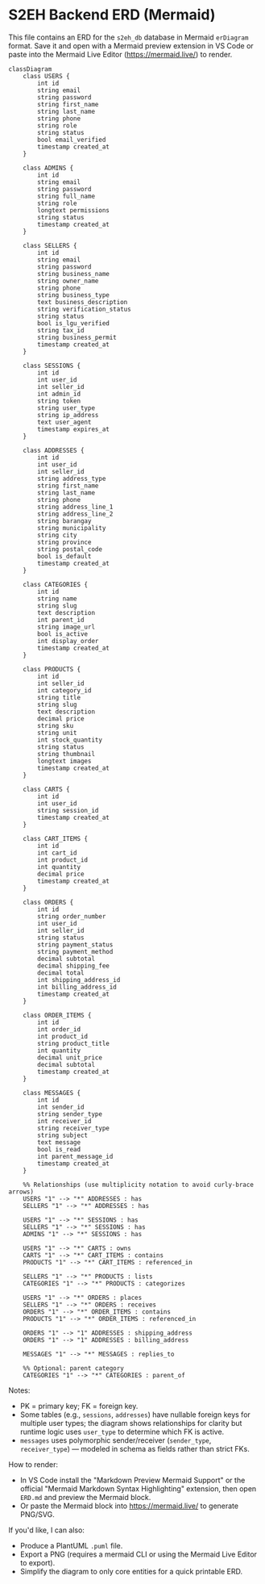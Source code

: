 # S2EH Backend ERD (Mermaid)

This file contains an ERD for the `s2eh_db` database in Mermaid `erDiagram` format. Save it and open with a Mermaid preview extension in VS Code or paste into the Mermaid Live Editor (https://mermaid.live/) to render.

```mermaid
classDiagram
    class USERS {
        int id
        string email
        string password
        string first_name
        string last_name
        string phone
        string role
        string status
        bool email_verified
        timestamp created_at
    }

    class ADMINS {
        int id
        string email
        string password
        string full_name
        string role
        longtext permissions
        string status
        timestamp created_at
    }

    class SELLERS {
        int id
        string email
        string password
        string business_name
        string owner_name
        string phone
        string business_type
        text business_description
        string verification_status
        string status
        bool is_lgu_verified
        string tax_id
        string business_permit
        timestamp created_at
    }

    class SESSIONS {
        int id
        int user_id
        int seller_id
        int admin_id
        string token
        string user_type
        string ip_address
        text user_agent
        timestamp expires_at
    }

    class ADDRESSES {
        int id
        int user_id
        int seller_id
        string address_type
        string first_name
        string last_name
        string phone
        string address_line_1
        string address_line_2
        string barangay
        string municipality
        string city
        string province
        string postal_code
        bool is_default
        timestamp created_at
    }

    class CATEGORIES {
        int id
        string name
        string slug
        text description
        int parent_id
        string image_url
        bool is_active
        int display_order
        timestamp created_at
    }

    class PRODUCTS {
        int id
        int seller_id
        int category_id
        string title
        string slug
        text description
        decimal price
        string sku
        string unit
        int stock_quantity
        string status
        string thumbnail
        longtext images
        timestamp created_at
    }

    class CARTS {
        int id
        int user_id
        string session_id
        timestamp created_at
    }

    class CART_ITEMS {
        int id
        int cart_id
        int product_id
        int quantity
        decimal price
        timestamp created_at
    }

    class ORDERS {
        int id
        string order_number
        int user_id
        int seller_id
        string status
        string payment_status
        string payment_method
        decimal subtotal
        decimal shipping_fee
        decimal total
        int shipping_address_id
        int billing_address_id
        timestamp created_at
    }

    class ORDER_ITEMS {
        int id
        int order_id
        int product_id
        string product_title
        int quantity
        decimal unit_price
        decimal subtotal
        timestamp created_at
    }

    class MESSAGES {
        int id
        int sender_id
        string sender_type
        int receiver_id
        string receiver_type
        string subject
        text message
        bool is_read
        int parent_message_id
        timestamp created_at
    }

    %% Relationships (use multiplicity notation to avoid curly-brace arrows)
    USERS "1" --> "*" ADDRESSES : has
    SELLERS "1" --> "*" ADDRESSES : has

    USERS "1" --> "*" SESSIONS : has
    SELLERS "1" --> "*" SESSIONS : has
    ADMINS "1" --> "*" SESSIONS : has

    USERS "1" --> "*" CARTS : owns
    CARTS "1" --> "*" CART_ITEMS : contains
    PRODUCTS "1" --> "*" CART_ITEMS : referenced_in

    SELLERS "1" --> "*" PRODUCTS : lists
    CATEGORIES "1" --> "*" PRODUCTS : categorizes

    USERS "1" --> "*" ORDERS : places
    SELLERS "1" --> "*" ORDERS : receives
    ORDERS "1" --> "*" ORDER_ITEMS : contains
    PRODUCTS "1" --> "*" ORDER_ITEMS : referenced_in

    ORDERS "1" --> "1" ADDRESSES : shipping_address
    ORDERS "1" --> "1" ADDRESSES : billing_address

    MESSAGES "1" --> "*" MESSAGES : replies_to

    %% Optional: parent category
    CATEGORIES "1" --> "*" CATEGORIES : parent_of

``` 

Notes:
- PK = primary key; FK = foreign key.
- Some tables (e.g., `sessions`, `addresses`) have nullable foreign keys for multiple user types; the diagram shows relationships for clarity but runtime logic uses `user_type` to determine which FK is active.
- `messages` uses polymorphic sender/receiver (`sender_type`, `receiver_type`) — modeled in schema as fields rather than strict FKs.

How to render:
- In VS Code install the "Markdown Preview Mermaid Support" or the official "Mermaid Markdown Syntax Highlighting" extension, then open `ERD.md` and preview the Mermaid block.
- Or paste the Mermaid block into https://mermaid.live/ to generate PNG/SVG.

If you'd like, I can also:
- Produce a PlantUML `.puml` file.
- Export a PNG (requires a mermaid CLI or using the Mermaid Live Editor to export).
- Simplify the diagram to only core entities for a quick printable ERD.
